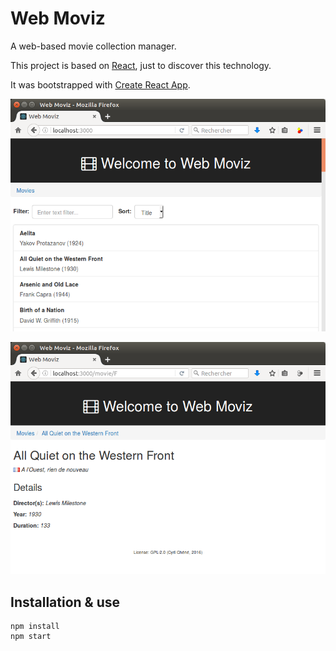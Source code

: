 # Web Moviz

A web-based movie collection manager.

This project is based on [React](https://facebook.github.io/react/), just to discover this technology.

It was bootstrapped with [Create React App](https://github.com/facebookincubator/create-react-app).

![Movies list](/screen1.png)

![Movie details](/screen2.png)

## Installation & use

```
npm install
npm start
```
